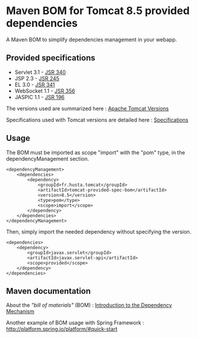 # Maven BOM for Tomcat 8.5 provided dependencies

A Maven BOM to simplify dependencies management in your webapp.

## Provided specifications

- Servlet 3.1 - [JSR 340](https://jcp.org/en/jsr/detail?id=340)
- JSP 2.3 - [JSR 245](http://jcp.org/en/jsr/detail?id=245)
- EL 3.0 - [JSR 341](http://jcp.org/en/jsr/detail?id=341)
- WebSocket 1.1 - [JSR 356](https://jcp.org/en/jsr/detail?id=356)
- JASPIC 1.1 - [JSR 196](https://jcp.org/en/jsr/detail?id=196)

The versions used are summarized here :
[Apache Tomcat Versions](http://tomcat.apache.org/whichversion.html)

Specifications used with Tomcat versions are detailed here :
[Specifications](https://wiki.apache.org/tomcat/Specifications)

## Usage

The BOM must be imported as scope "import" with the "pom" type, in the dependencyManagement section. 

    <dependencyManagement>
        <dependencies>
            <dependency>
                <groupId>fr.husta.tomcat</groupId>
                <artifactId>tomcat-provided-spec-bom</artifactId>
                <version>8.5</version>
                <type>pom</type>
                <scope>import</scope>
            </dependency>
        </dependencies>
    </dependencyManagement>

Then, simply import the needed dependency without specifying the version.

    <dependencies>
        <dependency>
            <groupId>javax.servlet</groupId>
            <artifactId>javax.servlet-api</artifactId>
            <scope>provided</scope>
        </dependency>
    </dependencies>

## Maven documentation

About the _"bill of materials"_ (BOM) : [Introduction to the Dependency Mechanism](https://maven.apache.org/guides/introduction/introduction-to-dependency-mechanism.html#Importing_Dependencies)

Another example of BOM usage with Spring Framework : http://platform.spring.io/platform/#quick-start
